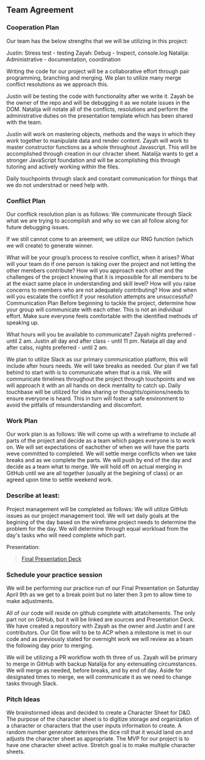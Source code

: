 ## Team Agreement ##

### Cooperation Plan ###

Our team has the below strengths that we will be utilizing in this project:

Justin: Stress test - testing
Zayah: Debug - Inspect, console.log
Natalija: Administrative - documentation, coordination

Writing the code for our project will be a collaborative effort through pair programming, branching and merging.  We plan to utilize many merge conflict resolutions as we approach this.

Justin will be testing the code with functionality after we write it. Zayah be the owner of the repo and will be debugging it as we notate issues in the DOM. Natalija will notate all of the conflicts, resolutions and perform the administrative duties on the presentation template which has been shared with the team.

Justin will work on mastering objects, methods and the ways in which they work together to manipulate data and render content.
Zayah will work to master constructor functions as a whole throughout Javascript. This will be accomplished through creation in our chracter sheet.
Natalija wants to get a stronger JavaScript foundation and will be acomplishing this through tutoring and actively working within the files.

Daily touchpoints through slack and constant communication for things that we do not understnad or need help with.

### Conflict Plan ###

Our conflick resolution plan is as follows:
We communicate through Slack what we are trying to accomplish and why so we can all follow along for future debugging issues.

If we still cannot come to an areement, we utilize our RNG function (which we will create) to generate winner.

What will be your group’s process to resolve conflict, when it arises?
What will your team do if one person is taking over the project and not letting the other members contribute?
How will you approach each other and the challenges of the project knowing that it is impossible for all members to be at the exact same place in understanding and skill level?
How will you raise concerns to members who are not adequately contributing?
How and when will you escalate the conflict if your resolution attempts are unsuccessful?
Communication Plan
Before beginning to tackle the project, determine how your group will communicate with each other. This is not an individual effort. Make sure everyone feels comfortable with the identified methods of speaking up.

What hours will you be available to communicate? Zayah nights preferred - until 2 am. Justin all day and after class - until 11 pm. Nataija all day and after calss, nights preferred - until 2 am.

We plan to utilize Slack as our primary communication platform, this will include after hours needs. We will take breaks as needed. Our plan if we fall behind to start with is to communicate when that is a risk. We will communicate timelines throughout the project through touchpoints and we will approach it with an all hands on deck mentality to catch up. Daily touchbase will be utilized for idea sharing or thoughts/opinions/needs to ensure everyone is heard.  This in turn will foster a safe environment to avoid the pitfalls of misunderstanding and discomfort.

### Work Plan ###

Our work plan is as follows:
We will come up with a wireframe to include all parts of the project and decide as a team which pages everyone is to work on.  We will set expectations of eachother of when we will have the parts weve committed to completed. We will settle merge conflicts when we take breaks and as we complete the parts. We will push by end of the day and decide as a team what to merge. We will hold off on actual merging in GitHub until we are all together (usually at the begining of class) or an agreed upon time to settle weekend work.

### Describe at least: ###

Project management will be completed as follows:
We will utilize GitHub issues as our project management tool. We will set daily goals at the begining of the day based on the wireframe project needs to determine the problem for the day.  We will determine through equal workload from the day's tasks who will need complete which part.

Presentation:
>[Final Presentation Deck](https://docs.google.com/presentation/d/17xOtmu09rdLu9oiC5bMPpU_ofmGuOGwQF210Mpj15LQ/edit?usp=sharing)

### Schedule your practice session ###

We will be performing our practice run of our Final Presentation on Saturday April 9th as we get to a break point but no later then 3 pm to allow time to make adjustments.

All of our code will reside on github complete with attatchements.  The only part not on GitHub, but it will be linked are sources and Presentation Deck. We have created a repository with Zayah as the owner and Justin and I are contributors. Our Git flow will to be to ACP when a milestone is met in our code and as previously stated for overnight work we will review as a team the following day prior to merging.

We will be utilizing a PR workflow woth th three of us. Zayah will be primary to merge in GitHub with backup Natalija for any extenuating circumstances. We will merge as needed, before breaks, and by end of day. Aside for designated times to merge, we will communicate it as we need to change tasks through Slack.

### Pitch Ideas ###

We brainstormed ideas and decided to create a Character Sheet for D&D. The purpose of the character sheet is to digitize storage and organization of a character or characters that the user inputs information to create. A random number generator deterines the dice roll that it would land on and adjusts the character sheet as appropriate. The MVP for our project is to have one character sheet active. Stretch goal is to make multiple character sheets.